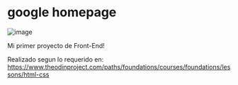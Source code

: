 # google homepage
![image](https://user-images.githubusercontent.com/81722772/121596591-ffd1de00-ca15-11eb-9ad7-227a54115191.png)

Mi primer proyecto de Front-End!

Realizado segun lo requerido en: https://www.theodinproject.com/paths/foundations/courses/foundations/lessons/html-css
